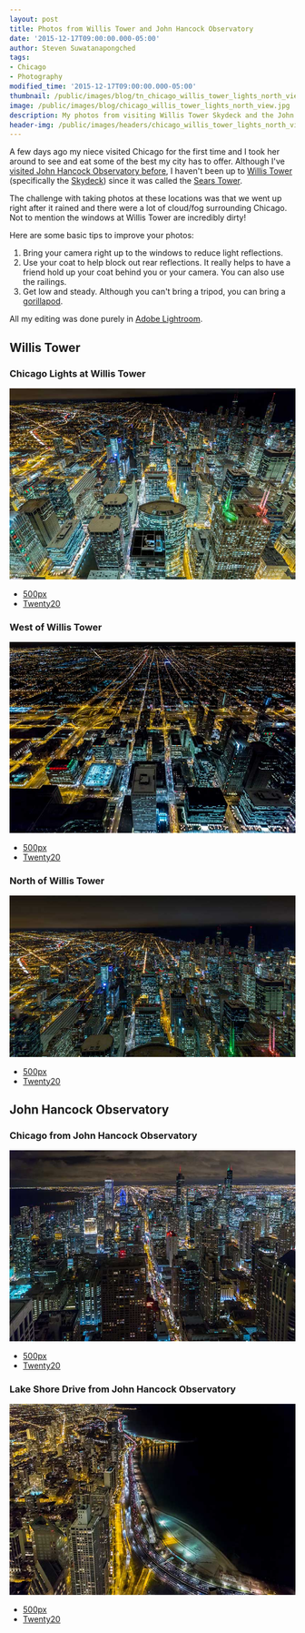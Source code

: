 ```yaml
---
layout: post
title: Photos from Willis Tower and John Hancock Observatory
date: '2015-12-17T09:00:00.000-05:00'
author: Steven Suwatanapongched
tags:
- Chicago
- Photography
modified_time: '2015-12-17T09:00:00.000-05:00'
thumbnail: /public/images/blog/tn_chicago_willis_tower_lights_north_view.jpg.jpg
image: /public/images/blog/chicago_willis_tower_lights_north_view.jpg
description: My photos from visiting Willis Tower Skydeck and the John Hancock Observatory.
header-img: /public/images/headers/chicago_willis_tower_lights_north_view.jpg
---
```


A few days ago my niece visited Chicago for the first time and I took her around to see and eat some of the best my city has to offer. Although I've [visited John Hancock Observatory before](/2014/01/photos-from-chicagos-john-hancock/), I haven't been up to [Willis Tower](http://www.willistower.com/) (specifically the [Skydeck](http://theskydeck.com/)) since it was called the [Sears Tower](https://en.wikipedia.org/wiki/Willis_Tower).

The challenge with taking photos at these locations was that we went up right after it rained and there were a lot of cloud/fog surrounding Chicago. Not to mention the windows at Willis Tower are incredibly dirty!

Here are some basic tips to improve your photos:

1. Bring your camera right up to the windows to reduce light reflections.
2. Use your coat to help block out rear reflections. It really helps to have a friend hold up your coat behind you or your camera. You can also use the railings.
3. Get low and steady. Although you can't bring a tripod, you can bring a [gorillapod](http://www.amazon.com/gp/product/B000EVSLRO/ref=as_li_tl?ie=UTF8&camp=1789&creative=390957&creativeASIN=B000EVSLRO&linkCode=as2&tag=sunpech-20&linkId=SLSLHX3O4YJM5TAI).

All my editing was done purely in [Adobe Lightroom](http://www.amazon.com/gp/product/B00VWCKJVA/ref=as_li_tl?ie=UTF8&camp=1789&creative=390957&creativeASIN=B00VWCKJVA&linkCode=as2&tag=sunpech-20&linkId=CDTELKXYIG2RF3IK).

## Willis Tower

### Chicago Lights at Willis Tower

![Chicago Lights at Willis Tower](/public/images/blog/chicago_willis_tower_lights_north_view.jpg)

* [500px](https://500px.com/photo/132583339/chicago-lights-at-willis-tower-by-steven-suwatanapongched)
* [Twenty20](https://www.twenty20.com/photos/22f2e93a-3c43-4756-9cf4-912916d7549c)

### West of Willis Tower

![West of Willis Tower](/public/images/blog/chicago_willis_tower_west_view.jpg)

* [500px](https://500px.com/photo/132583337/west-of-willis-tower-by-steven-suwatanapongched)
* [Twenty20](https://www.twenty20.com/photos/a6d05b67-1224-475a-85ae-09572d582ec6)

### North of Willis Tower

![North of Willis Tower](/public/images/blog/chicago_willis_tower_north_view.jpg)

* [500px](https://500px.com/photo/132583335/north-of-willis-tower-by-steven-suwatanapongched)
* [Twenty20](https://www.twenty20.com/photos/f8c1d2f9-e571-4a15-8ce5-b32dbc1baefb)

## John Hancock Observatory

### Chicago from John Hancock Observatory

![Chicago from John Hancock Observatory](/public/images/blog/chicago_john_hancock_south_view.jpg)

* [500px](https://500px.com/photo/132583333/chicago-from-john-hancock-observatory-by-steven-suwatanapongched)
* [Twenty20](https://www.twenty20.com/photos/ba32e8a0-d9a7-4bb7-81f6-9b600941ccd6)

### Lake Shore Drive from John Hancock Observatory

![Lake Shore Drive from John Hancock Observatory](/public/images/blog/chicago_john_hancock_lsd.jpg)

* [500px](https://500px.com/photo/132583331/lake-shore-drive-from-john-hancock-observatory-by-steven-suwatanapongched)
* [Twenty20](https://www.twenty20.com/photos/28368627-b39c-4b13-bee1-32f00fdc4be0)

